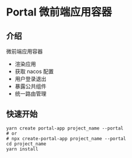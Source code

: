 # Portal 微前端应用容器

## 介绍

微前端应用容器

- 渲染应用
- 获取 nacos 配置
- 用户登录退出
- 暴露公共组件
- 统一路由管理

## 快速开始

```
yarn create portal-app project_name --portal
# or
# npx create-portal-app project_name --portal
cd project_name
yarn install
```
